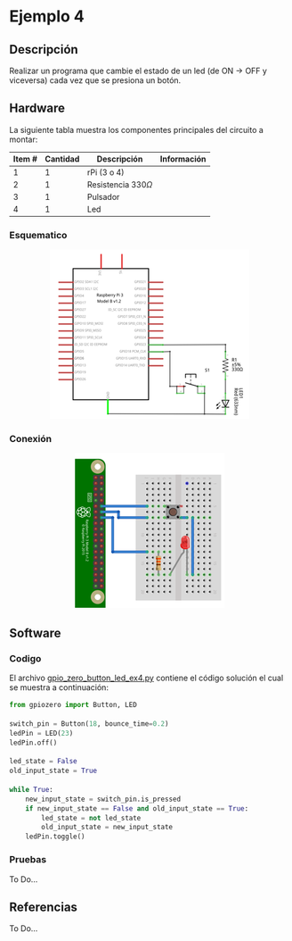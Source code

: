 # Ejemplo 4 


## Descripción

Realizar un programa que cambie el estado de un led (de ON → OFF y viceversa) cada vez que se presiona un botón.

## Hardware

La siguiente tabla muestra los componentes principales del circuito a montar:

|Item # |Cantidad |Descripción| Información|
|---|---|---|---|
|1|1|rPi (3 o 4)||
|2|1|Resistencia $330 \Omega$||
|3|1|Pulsador||
|4|1|Led||

### Esquematico

<p align = "center">
<img src = "example4_sch.png">
</p>

### Conexión

<p align = "center">
<img src = "example4_bb.png">
</p>

## Software

### Codigo

El archivo [gpio_zero_button_led_ex4.py](gpio_zero_button_led_ex4.py) contiene el código solución el cual se muestra a continuación:

```py
from gpiozero import Button, LED

switch_pin = Button(18, bounce_time=0.2) 
ledPin = LED(23)
ledPin.off()

led_state = False
old_input_state = True 

while True:
    new_input_state = switch_pin.is_pressed
    if new_input_state == False and old_input_state == True:
        led_state = not led_state
        old_input_state = new_input_state
    ledPin.toggle()
```

### Pruebas

To Do...

## Referencias

To Do...

